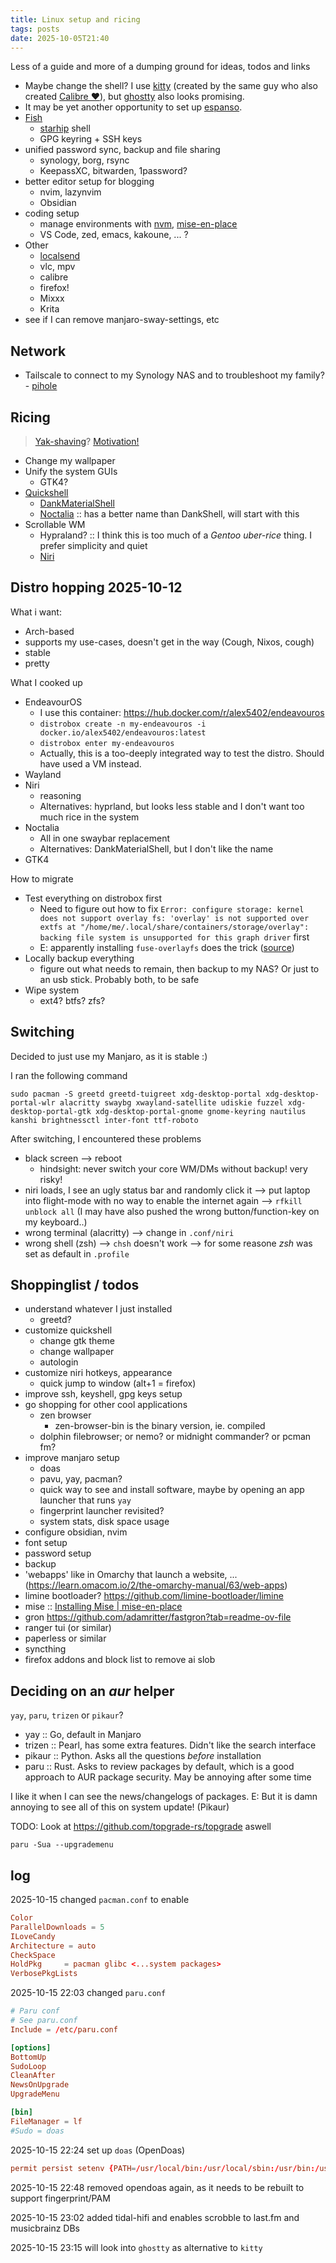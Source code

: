 ```yaml
---
title: Linux setup and ricing
tags: posts
date: 2025-10-05T21:40
---
```


Less of a guide and more of a dumping ground for ideas, todos and links

- Maybe change the shell? I use [kitty](https://sw.kovidgoyal.net/kitty/) (created by the same guy who also created [Calibre ❤️](https://calibre-ebook.com/)), but [ghostty](https://ghostty.org/) also looks promising.
- It may be yet another opportunity to set up [espanso](https://espanso.org/).
- [Fish](https://fishshell.com/)
	- [starhip](https://starship.rs/) shell
	- GPG keyring + SSH keys
- unified password sync, backup and file sharing
	- synology, borg, rsync
	- KeepassXC, bitwarden, 1password?
- better editor setup for blogging
	- nvim, lazynvim
	- Obsidian
- coding setup
	- manage environments with [nvm](https://github.com/nvm-sh/nvm), [mise-en-place](https://mise.jdx.dev/)
	- VS Code, zed, emacs, kakoune, ... ?
- Other
	- [localsend](../localsend)
	- vlc, mpv
	- calibre
	- firefox!
	- Mixxx
	- Krita
- see if I can remove manjaro-sway-settings, etc

## Network

- Tailscale to connect to my Synology NAS and to troubleshoot my family?
- [pihole](https://pi-hole.net/)

## Ricing

> [Yak-shaving](https://en.wiktionary.org/wiki/yak_shaving)? [Motivation!](https://world.hey.com/dhh/beautiful-motivations-6fef7c73)

- Change my wallpaper
- Unify the system GUIs
	- GTK4?
- [Quickshell](https://quickshell.org/)
	- [DankMaterialShell](https://github.com/AvengeMedia/DankMaterialShell)
	- [Noctalia](https://docs.noctalia.dev/) :: has a better name than DankShell, will start with this
- Scrollable WM
	- Hypraland? :: I think this is too much of a _Gentoo uber-rice_ thing. I prefer simplicity and quiet
	- [Niri](../niri)


## Distro hopping 2025-10-12


What i want: 
- Arch-based
- supports my use-cases, doesn't get in the way (Cough, Nixos, cough) 
- stable 
- pretty 

What I cooked up 
- EndeavourOS
	- I use this container: https://hub.docker.com/r/alex5402/endeavouros
	- `distrobox create -n my-endeavouros -i docker.io/alex5402/endeavouros:latest`
	- `distrobox enter my-endeavouros`
	- Actually, this is a too-deeply integrated way to test the distro. Should have used a VM instead.
- Wayland
- Niri
	- reasoning
	- Alternatives: hyprland, but looks less stable and I don't want too much rice in the system
- Noctalia
	- All in one swaybar replacement
	- Alternatives: DankMaterialShell, but I don't like the name
- GTK4

How to migrate 
- Test everything on distrobox first
	- Need to figure out how to fix `Error: configure storage: kernel does not support overlay fs: 'overlay' is not supported over extfs at "/home/me/.local/share/containers/storage/overlay": backing file system is unsupported for this graph driver` first
	- E: apparently installing `fuse-overlayfs` does the trick ([source](https://unix.stackexchange.com/questions/689181/error-kernel-does-not-support-overlay-fs-overlay-is-not-supported-over-extfs))
- Locally backup everything
	- figure out what needs to remain, then backup to my NAS? Or just to an usb stick. Probably both, to be safe
- Wipe system
	- ext4? btfs? zfs?

## Switching

Decided to just use my Manjaro, as it is stable :)

I ran the following command 

```shell
sudo pacman -S greetd greetd-tuigreet xdg-desktop-portal xdg-desktop-portal-wlr alacritty swaybg xwayland-satellite udiskie fuzzel xdg-desktop-portal-gtk xdg-desktop-portal-gnome gnome-keyring nautilus kanshi brightnessctl inter-font ttf-roboto
```

After switching, I encountered these problems 

- black screen --> reboot
	- hindsight: never switch your core WM/DMs without backup! very risky!
- niri loads, I see an ugly status bar and randomly click it --> put laptop into flight-mode with no way to enable the internet again --> `rfkill unblock all` (I may have also pushed the wrong button/function-key on my keyboard..)
- wrong terminal (alacritty) --> change in `.conf/niri`
- wrong shell (zsh) --> `chsh` doesn't work --> for some reasone _zsh_ was set as default in `.profile`


## Shoppinglist / todos

 - understand whatever I just installed
	- greetd?
 - customize quickshell
	- change gtk theme
	- change wallpaper
	- autologin
 - customize niri hotkeys, appearance
	- quick jump to window (alt+1 = firefox)
 - improve ssh, keyshell, gpg keys setup
 - go shopping for other cool applications
	- zen browser
		- zen-browser-bin is the binary version, ie. compiled
	- dolphin filebrowser; or nemo? or midnight commander? or pcman fm?
- improve manjaro setup
	- doas
	- pavu, yay, pacman?
	- quick way to see and install software, maybe by opening an app launcher that runs `yay`
	- fingerprint launcher revisited?
	- system stats, disk space usage
- configure obsidian, nvim
- font setup
- password setup
- backup
- 'webapps' like in Omarchy that launch a website, ... (https://learn.omacom.io/2/the-omarchy-manual/63/web-apps)
- limine bootloader? https://github.com/limine-bootloader/limine
- mise :: [Installing Mise | mise-en-place](https://mise.jdx.dev/installing-mise.html)
- gron https://github.com/adamritter/fastgron?tab=readme-ov-file
- ranger tui (or similar)
- paperless or similar
- syncthing
- firefox addons and block list to remove ai slob

## Deciding on an _aur_ helper

`yay`, `paru`, `trizen` or `pikaur`?

- yay :: Go, default in Manjaro
- trizen :: Pearl, has some extra features. Didn't like the search interface
- pikaur :: Python. Asks all the questions _before_ installation
- paru :: Rust. Asks to review packages by default, which is a good approach to AUR package security. May be annoying after some time

I like it when I can see the news/changelogs of packages. E: But it is damn annoying to see all of this on system update! (Pikaur)

TODO: Look at https://github.com/topgrade-rs/topgrade aswell 

`paru -Sua --upgrademenu`

## log

2025-10-15
changed `pacman.conf` to enable

```conf
Color
ParallelDownloads = 5
ILoveCandy
Architecture = auto
CheckSpace
HoldPkg     = pacman glibc <...system packages>
VerbosePkgLists
```


2025-10-15 22:03
changed `paru.conf`
```conf
# Paru conf
# See paru.conf
Include = /etc/paru.conf

[options]
BottomUp
SudoLoop
CleanAfter
NewsOnUpgrade
UpgradeMenu

[bin]
FileManager = lf
#Sudo = doas
```

2025-10-15 22:24
set up `doas` (OpenDoas)
```conf
permit persist setenv {PATH=/usr/local/bin:/usr/local/sbin:/usr/bin:/usr/sbin} :wheel
```
2025-10-15 22:48 
removed opendoas again, as it needs to be rebuilt to support fingerprint/PAM

2025-10-15 23:02
added tidal-hifi and enables scrobble to last.fm and musicbrainz DBs

2025-10-15 23:15
will look into `ghostty` as alternative to `kitty`
